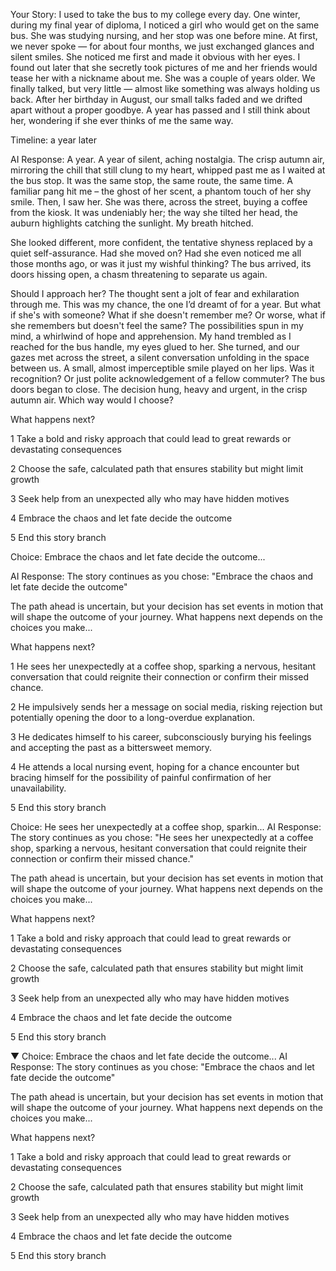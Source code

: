 Your Story:
I used to take the bus to my college every day. One winter, during my final year of diploma, I noticed a girl who would get on the same bus. She was studying nursing, and her stop was one before mine. At first, we never spoke — for about four months, we just exchanged glances and silent smiles. She noticed me first and made it obvious with her eyes. I found out later that she secretly took pictures of me and her friends would tease her with a nickname about me. She was a couple of years older. We finally talked, but very little — almost like something was always holding us back. After her birthday in August, our small talks faded and we drifted apart without a proper goodbye. A year has passed and I still think about her, wondering if she ever thinks of me the same way.

Timeline: a year later

AI Response:
A year. A year of silent, aching nostalgia. The crisp autumn air, mirroring the chill that still clung to my heart, whipped past me as I waited at the bus stop. It was the same stop, the same route, the same time. A familiar pang hit me – the ghost of her scent, a phantom touch of her shy smile. Then, I saw her. She was there, across the street, buying a coffee from the kiosk. It was undeniably her; the way she tilted her head, the auburn highlights catching the sunlight. My breath hitched.

She looked different, more confident, the tentative shyness replaced by a quiet self-assurance. Had she moved on? Had she even noticed me all those months ago, or was it just my wishful thinking? The bus arrived, its doors hissing open, a chasm threatening to separate us again.

Should I approach her? The thought sent a jolt of fear and exhilaration through me. This was my chance, the one I’d dreamt of for a year. But what if she's with someone? What if she doesn't remember me? Or worse, what if she remembers but doesn't feel the same? The possibilities spun in my mind, a whirlwind of hope and apprehension. My hand trembled as I reached for the bus handle, my eyes glued to her. She turned, and our gazes met across the street, a silent conversation unfolding in the space between us. A small, almost imperceptible smile played on her lips. Was it recognition? Or just polite acknowledgement of a fellow commuter? The bus doors began to close. The decision hung, heavy and urgent, in the crisp autumn air. Which way would I choose?

What happens next?

1
Take a bold and risky approach that could lead to great rewards or devastating consequences

2
Choose the safe, calculated path that ensures stability but might limit growth

3
Seek help from an unexpected ally who may have hidden motives

4
Embrace the chaos and let fate decide the outcome

5
End this story branch

Choice: Embrace the chaos and let fate decide the outcome...

AI Response:
The story continues as you chose: "Embrace the chaos and let fate decide the outcome"

The path ahead is uncertain, but your decision has set events in motion that will shape the outcome of your journey. What happens next depends on the choices you make...

What happens next?

1
He sees her unexpectedly at a coffee shop, sparking a nervous, hesitant conversation that could reignite their connection or confirm their missed chance.

2
He impulsively sends her a message on social media, risking rejection but potentially opening the door to a long-overdue explanation.

3
He dedicates himself to his career, subconsciously burying his feelings and accepting the past as a bittersweet memory.

4
He attends a local nursing event, hoping for a chance encounter but bracing himself for the possibility of painful confirmation of her unavailability.

5
End this story branch


Choice: He sees her unexpectedly at a coffee shop, sparkin...
AI Response:
The story continues as you chose: "He sees her unexpectedly at a coffee shop, sparking a nervous, hesitant conversation that could reignite their connection or confirm their missed chance."

The path ahead is uncertain, but your decision has set events in motion that will shape the outcome of your journey. What happens next depends on the choices you make...

What happens next?

1
Take a bold and risky approach that could lead to great rewards or devastating consequences

2
Choose the safe, calculated path that ensures stability but might limit growth

3
Seek help from an unexpected ally who may have hidden motives

4
Embrace the chaos and let fate decide the outcome

5
End this story branch

▼
Choice: Embrace the chaos and let fate decide the outcome...
AI Response:
The story continues as you chose: "Embrace the chaos and let fate decide the outcome"

The path ahead is uncertain, but your decision has set events in motion that will shape the outcome of your journey. What happens next depends on the choices you make...

What happens next?

1
Take a bold and risky approach that could lead to great rewards or devastating consequences

2
Choose the safe, calculated path that ensures stability but might limit growth

3
Seek help from an unexpected ally who may have hidden motives

4
Embrace the chaos and let fate decide the outcome

5
End this story branch